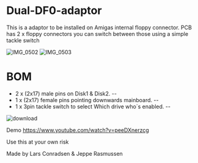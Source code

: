 # Dual-DF0-adaptor

This is a adaptor to be installed on Amigas internal floppy connector.
PCB has 2 x floppy connectors
you can switch between those using a simple tackle switch


![IMG_0502](https://github.com/ConradsenDK/Dual-DF0-adaptor/assets/49607875/40e4e361-f59c-4b62-987b-77d820f07718)
![IMG_0503](https://github.com/ConradsenDK/Dual-DF0-adaptor/assets/49607875/95339d46-a49d-4583-ba06-a87ed2d68f45)


# BOM
*  2 x (2x17) male pins on Disk1 & Disk2. --
*  1 x (2x17) female pins pointing downwards mainboard. --
*  1 x 3pin tackle switch to select Which drive who´s enabled. --

![download](https://github.com/ConradsenDK/Dual-DF0-adaptor/assets/49607875/e4dccd05-f448-4862-a1c9-ffc147220733)

Demo
https://www.youtube.com/watch?v=peeDXnerzcg





Use this at your own risk

Made by
Lars Conradsen & Jeppe Rasmussen
